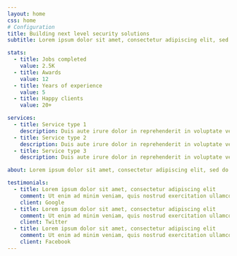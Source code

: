 ```yaml
---
layout: home
css: home
# Configuration
title: Building next level security solutions
subtitle: Lorem ipsum dolor sit amet, consectetur adipiscing elit, sed do eiusmod tempor incididunt ut labore et dolore magna aliqua. Ut enim ad minim veniam, quis nostrud exercitation ullamco laboris nisi ut aliquip ex ea commodo consequat.

stats:
  - title: Jobs completed
    value: 2.5K
  - title: Awards
    value: 12
  - title: Years of experience
    value: 5
  - title: Happy clients
    value: 20+

services:
  - title: Service type 1
    description: Duis aute irure dolor in reprehenderit in voluptate velit esse cillum dolore eu fugiat nulla pariatur.
  - title: Service type 2
    description: Duis aute irure dolor in reprehenderit in voluptate velit esse cillum dolore eu fugiat nulla pariatur.
  - title: Service type 3
    description: Duis aute irure dolor in reprehenderit in voluptate velit esse cillum dolore eu fugiat nulla pariatur.

about: Lorem ipsum dolor sit amet, consectetur adipiscing elit, sed do eiusmod tempor incididunt ut labore et dolore magna aliqua. Ut enim ad minim veniam, quis nostrud exercitation ullamco laboris nisi ut aliquip ex ea commodo consequat. Duis aute irure dolor in reprehenderit in voluptate velit esse cillum dolore eu fugiat nulla pariatur. Excepteur sint occaecat cupidatat non proident, sunt in culpa qui officia deserunt mollit anim id est laborum.

testimonials:
  - title: Lorem ipsum dolor sit amet, consectetur adipiscing elit
    comment: Ut enim ad minim veniam, quis nostrud exercitation ullamco laboris nisi ut aliquip ex ea commodo consequat.
    client: Google
  - title: Lorem ipsum dolor sit amet, consectetur adipiscing elit
    comment: Ut enim ad minim veniam, quis nostrud exercitation ullamco laboris nisi ut aliquip ex ea commodo consequat.
    client: Twitter
  - title: Lorem ipsum dolor sit amet, consectetur adipiscing elit
    comment: Ut enim ad minim veniam, quis nostrud exercitation ullamco laboris nisi ut aliquip ex ea commodo consequat.
    client: Facebook
---
```

